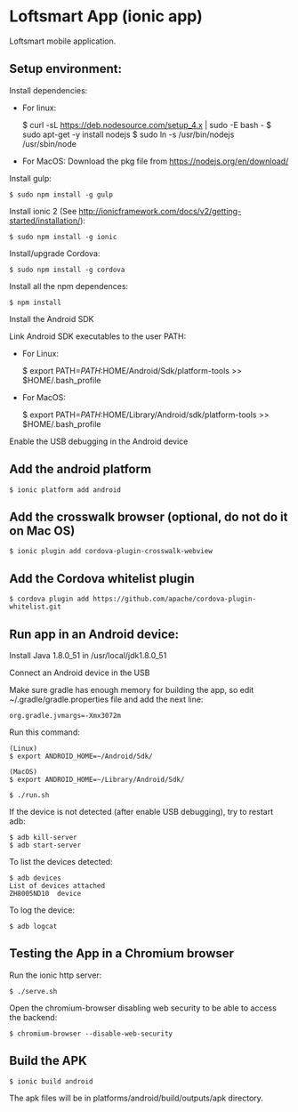 # Loftsmart App (ionic app)

Loftsmart mobile application.

## Setup environment:

Install dependencies:

  * For linux:

    $ curl -sL https://deb.nodesource.com/setup_4.x | sudo -E bash -
    $ sudo apt-get -y install nodejs
    $ sudo ln -s /usr/bin/nodejs /usr/sbin/node

  * For MacOS: Download the pkg file from https://nodejs.org/en/download/

Install gulp:

    $ sudo npm install -g gulp

Install ionic 2 (See http://ionicframework.com/docs/v2/getting-started/installation/):

    $ sudo npm install -g ionic

Install/upgrade Cordova:

    $ sudo npm install -g cordova

Install all the npm dependences:

    $ npm install

Install the Android SDK

Link Android SDK executables to the user PATH:

* For Linux:

    $ export PATH=$PATH:$HOME/Android/Sdk/platform-tools >> $HOME/.bash_profile

* For MacOS:

    $ export PATH=$PATH:$HOME/Library/Android/sdk/platform-tools >> $HOME/.bash_profile

Enable the USB debugging in the Android device

## Add the android platform

    $ ionic platform add android

## Add the crosswalk browser (optional, do not do it on Mac OS)

    $ ionic plugin add cordova-plugin-crosswalk-webview

## Add the Cordova whitelist plugin

    $ cordova plugin add https://github.com/apache/cordova-plugin-whitelist.git

## Run app in an Android device:

Install Java 1.8.0_51 in /usr/local/jdk1.8.0_51

Connect an Android device in the USB

Make sure gradle has enough memory for building the app, so edit ~/.gradle/gradle.properties file and add the next line:

    org.gradle.jvmargs=-Xmx3072m

Run this command:

    (Linux)
    $ export ANDROID_HOME=~/Android/Sdk/

    (MacOS)
    $ export ANDROID_HOME=~/Library/Android/Sdk/

    $ ./run.sh

If the device is not detected (after enable USB debugging), try to restart adb:

    $ adb kill-server
    $ adb start-server

To list the devices detected:

    $ adb devices
    List of devices attached
    ZH8005ND10  device

To log the device:

    $ adb logcat


## Testing the App in a Chromium browser

Run the ionic http server:

    $ ./serve.sh

Open the chromium-browser disabling web security to be able to access the backend:

    $ chromium-browser --disable-web-security


## Build the APK

    $ ionic build android

The apk files will be in platforms/android/build/outputs/apk directory.
